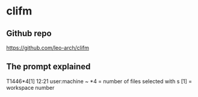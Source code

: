 # clifm

## Github repo

<https://github.com/leo-arch/clifm>

## The prompt explained

T1446*4[1] 12:21 user:machine ~
    *4 = number of files selected with s
    [1] = workspace number
